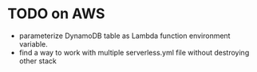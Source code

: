 # TODO on AWS 

- parameterize DynamoDB table as Lambda function environment variable. 
- find a way to work with multiple serverless.yml file without destroying other stack 